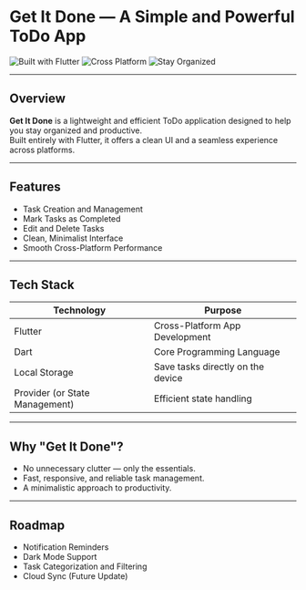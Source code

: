 # Get It Done — A Simple and Powerful ToDo App

![Built with Flutter](https://img.shields.io/badge/Built%20With-Flutter-02569B?style=for-the-badge&logo=flutter&logoColor=white)
![Cross Platform](https://img.shields.io/badge/Cross%20Platform-Android%20%7C%20iOS-green?style=for-the-badge&logo=google&logoColor=white)
![Stay Organized](https://img.shields.io/badge/Stay-Organized-blue?style=for-the-badge)

---

## Overview
**Get It Done** is a lightweight and efficient ToDo application designed to help you stay organized and productive.  
Built entirely with Flutter, it offers a clean UI and a seamless experience across platforms.

---

## Features
- Task Creation and Management
- Mark Tasks as Completed
- Edit and Delete Tasks
- Clean, Minimalist Interface
- Smooth Cross-Platform Performance

---

## Tech Stack
| Technology | Purpose |
|------------|---------|
| Flutter | Cross-Platform App Development |
| Dart | Core Programming Language |
| Local Storage | Save tasks directly on the device |
| Provider (or State Management) | Efficient state handling |

---

## Why "Get It Done"?
- No unnecessary clutter — only the essentials.
- Fast, responsive, and reliable task management.
- A minimalistic approach to productivity.

---

## Roadmap
- Notification Reminders
- Dark Mode Support
- Task Categorization and Filtering
- Cloud Sync (Future Update)

